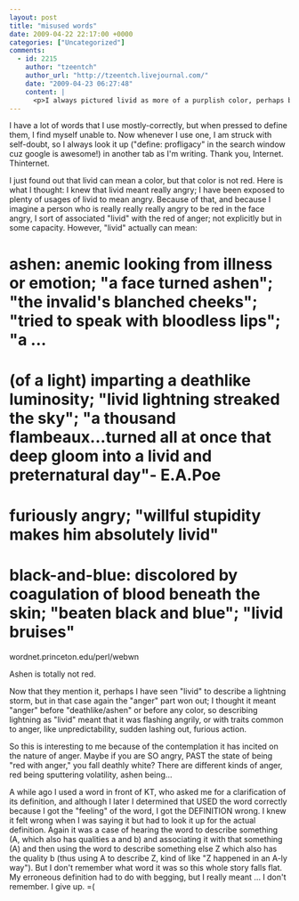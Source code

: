 ```yaml
---
layout: post
title: "misused words"
date: 2009-04-22 22:17:00 +0000
categories: ["Uncategorized"]
comments:
  - id: 2215
    author: "tzeentch"
    author_url: "http://tzeentch.livejournal.com/"
    date: "2009-04-23 06:27:48"
    content: |
      <p>I always pictured livid as more of a purplish color, perhaps because of the last definition.  Though I suppose I could see how it could be kind of a burst of pale/whiteness, like lightning.</p>
---
```


I have a lot of words that I use mostly-correctly, but when pressed to define them, I find myself unable to. Now whenever I use one, I am struck with self-doubt, so I always look it up ("define: profligacy" in the search window cuz google is awesome!) in another tab as I'm writing. Thank you, Internet. Thinternet.

I just found out that livid can mean a color, but that color is not red. Here is what I thought: I knew that livid meant really angry; I have been exposed to plenty of usages of livid to mean angry. Because of that, and because I imagine a person who is really really really angry to be red in the face angry, I sort of associated "livid" with the red of anger; not explicitly but in some capacity. However, "livid" actually can mean:
# ashen: anemic looking from illness or emotion; "a face turned ashen"; "the invalid's blanched cheeks"; "tried to speak with bloodless lips"; "a ...
# (of a light) imparting a deathlike luminosity; "livid lightning streaked the sky"; "a thousand flambeaux...turned all at once that deep gloom into a livid and preternatural day"- E.A.Poe
# furiously angry; "willful stupidity makes him absolutely livid"
# black-and-blue: discolored by coagulation of blood beneath the skin; "beaten black and blue"; "livid bruises"
wordnet.princeton.edu/perl/webwn

Ashen is totally not red. 

Now that they mention it, perhaps I have seen "livid" to describe a lightning storm, but in that case again the "anger" part won out; I thought it meant "anger" before "deathlike/ashen" or before any color, so describing lightning as "livid" meant that it was flashing angrily, or with traits common to anger, like unpredictability, sudden lashing out, furious action.

So this is interesting to me because of the contemplation it has incited on the nature of anger. Maybe if you are SO angry, PAST the state of being "red with anger," you fall deathly white? There are different kinds of anger, red being sputtering volatility, ashen being... 

A while ago I used a word in front of KT, who asked me for a clarification of its definition, and although I later I determined that USED the word correctly because I got the "feeling" of the word, I got the DEFINITION wrong. I knew it felt wrong when I was saying it but had to look it up for the actual definition. Again it was a case of hearing the word to describe something (A, which also has qualities a and b) and associating it with that something (A) and then using the word to describe something else Z which also has the quality b (thus using A to describe Z, kind of like "Z happened in an A-ly way"). But I don't remember what word it was so this whole story falls flat. My erroneous definition had to do with begging, but I really meant ... I don't remember. I give up. =(